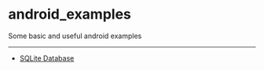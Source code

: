 # android_examples
Some basic and useful android examples

---------------------------------------
- [SQLite Database](https://github.com/george-sp/android_examples/tree/master/sqlite_database_example)
